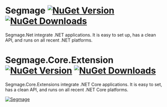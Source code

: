 # Segmage [![NuGet Version](http://img.shields.io/nuget/v/Segmage.svg?style=flat)](https://www.nuget.org/packages/Segmage/) [![NuGet Downloads](https://img.shields.io/nuget/dt/segmage.svg)](https://www.nuget.org/packages/Segmage/) 

Segmage.Net integrate .NET applications. It is easy to set up, has a clean API, and runs on all recent .NET platforms.

# Segmage.Core.Extension [![NuGet Version](http://img.shields.io/nuget/v/Segmage.Core.Extensions.svg?style=flat)](https://www.nuget.org/packages/Segmage.Core.Extensions/) [![NuGet Downloads](https://img.shields.io/nuget/dt/Segmage.Core.Extensions.svg)](https://www.nuget.org/packages/Segmage.Core.Extensions/) 

Segmage.Core.Extensions integrate .NET Core applications. It is easy to set, has a clean API, and runs on all recent .NET  Core platforms.

[![Segmage](https://avatars.githubusercontent.com/u/153565656?v=4)](https://www.segmage.com)
